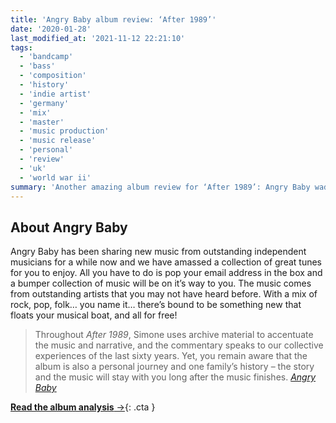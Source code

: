 ```yaml
---
title: 'Angry Baby album review: ‘After 1989’'
date: '2020-01-28'
last_modified_at: '2021-11-12 22:21:10'
tags:
  - 'bandcamp'
  - 'bass'
  - 'composition'
  - 'history'
  - 'indie artist'
  - 'germany'
  - 'mix'
  - 'master'
  - 'music production'
  - 'music release'
  - 'personal'
  - 'review'
  - 'uk'
  - 'world war ii'
summary: 'Another amazing album review for ‘After 1989’: Angry Baby wade every week through great new indie music tracks to find the best gems.'
---
```

## About Angry Baby

Angry Baby has been sharing new music from outstanding independent musicians for a while now and we have amassed a collection of great tunes for you to enjoy. All you have to do is pop your email address in the box and a bumper collection of music will be on it’s way to you. The music comes from outstanding artists that you may not have heard before. With a mix of rock, pop, folk… you name it… there’s bound to be something new that floats your musical boat, and all for free!

> Throughout _After 1989_, Simone uses archive material to accentuate the music and narrative, and the commentary speaks to our collective experiences of the last sixty years. Yet, you remain aware that the album is also a personal journey and one family’s history – the story and the music will stay with you long after the music finishes.
> <cite>[Angry Baby](https://www.angrybaby.co.uk/minutes-to-midnight-after-1989-a-trip-to-freedom/)</cite>

[**Read the album analysis**&nbsp;&rarr;](/blog/after-1989/){: .cta }